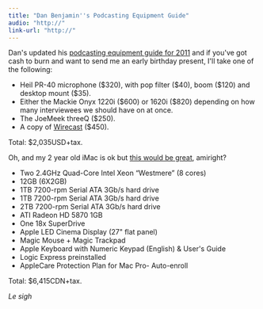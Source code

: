 ```yaml
---
title: "Dan Benjamin''s Podcasting Equipment Guide"
audio: "http://"
link-url: "http://"
---
```

<p>Dan's updated his <a href="http://hivelogic.com/articles/podcasting-equipment-software-guide-2011/">podcasting equipment guide for 2011</a> and if you've got cash to burn and want to send me an early birthday present, I'll take one of the following:</p>
<ul>
<li>Heil PR-40 microphone ($320), with pop filter ($40), boom ($120) and desktop mount ($35).</li>
<li>Either the Mackie Onyx 1220i ($600) or 1620i ($820) depending on how many interviewees we should have on at once.</li>
<li>The JoeMeek threeQ ($250).</li>
<li>A copy of <a href="http://www.telestream.net/wire-cast/overview.htm">Wirecast</a> ($450).</li>
</ul>
<p>Total: $2,035USD+tax.</p>
<p>Oh, and my 2 year old iMac is ok but <a href="https://chrisenns.com/wp-content/uploads/2011/04/macprospecs.jpg">this would be great</a>, amiright?</p>
<ul>
<li>Two 2.4GHz Quad-Core Intel Xeon “Westmere” (8 cores)</li>
<li>12GB (6X2GB)</li>
<li>1TB 7200-rpm Serial ATA 3Gb/s hard drive</li>
<li>1TB 7200-rpm Serial ATA 3Gb/s hard drive</li>
<li>2TB 7200-rpm Serial ATA 3Gb/s hard drive</li>
<li>ATI Radeon HD 5870 1GB</li>
<li>One 18x SuperDrive</li>
<li>Apple LED Cinema Display (27" flat panel)</li>
<li>Magic Mouse + Magic Trackpad</li>
<li>Apple Keyboard with Numeric Keypad (English) & User's Guide</li>
<li>Logic Express preinstalled</li>
<li>AppleCare Protection Plan for Mac Pro- Auto-enroll</li>
</ul>
<p>Total: $6,415CDN+tax.</p>
<p><em>Le sigh</em></p>
